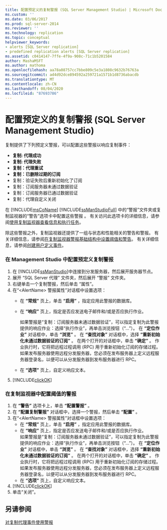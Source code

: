 ```yaml
---
title: 配置预定义的复制警报 (SQL Server Management Studio) | Microsoft Docs
ms.custom: ''
ms.date: 03/06/2017
ms.prod: sql-server-2014
ms.reviewer: ''
ms.technology: replication
ms.topic: conceptual
helpviewer_keywords:
- alerts [SQL Server replication]
- predefined replication alerts [SQL Server replication]
ms.assetid: c0414147-7ffe-4f9a-908c-71c1b5201584
author: MashaMSFT
ms.author: mathoma
ms.openlocfilehash: aa78a08757cc7bbe809c5e3a1808c9632b76763a
ms.sourcegitcommit: ad4d92dce894592a259721a1571b1d8736abacdb
ms.translationtype: MT
ms.contentlocale: zh-CN
ms.lasthandoff: 08/04/2020
ms.locfileid: "87693786"
---
```

# <a name="configure-predefined-replication-alerts-sql-server-management-studio"></a>配置预定义的复制警报 (SQL Server Management Studio)
  复制提供了下列预定义警报，可以配置这些警报以响应复制事件：  
  
-   **复制: 代理成功**    
-   **复制: 代理失败**    
-   **复制：代理重试**    
-   **复制：已删除过期的订阅**    
-   复制：验证失败后重新初始化了订阅    
-   复制：订阅服务器未通过数据验证    
-   复制：订阅服务器已通过数据验证    
-   复制：代理自定义关闭  
  
 在 [!INCLUDE[msCoName](../../../includes/msconame-md.md)] [!INCLUDE[ssManStudioFull](../../../includes/ssmanstudiofull-md.md)] 中的“警报”文件夹或复制监视器的“警告”选项卡中配置这些警报 。 有关访问此选项卡的详细信息，请参阅[使用复制监视器查看信息和执行任务](../monitor/view-information-and-perform-tasks-replication-monitor.md)。  
  
 除这些警报之外，复制监视器还提供了一组与状态和性能相关的警告和警报。 有关详细信息，请参阅[在复制监视器警报基础结构中设置阈值和警告](../monitor/set-thresholds-and-warnings-in-replication-monitor.md)。 有关详细信息，请参阅[创建用户定义事件](../../../ssms/agent/create-a-user-defined-event.md)。  
  
### <a name="to-configure-a-predefined-replication-alert-in-management-studio"></a>在 Management Studio 中配置预定义复制警报  
  
1.  在 [!INCLUDE[ssManStudio](../../../includes/ssmanstudio-md.md)]中连接到分发服务器，然后展开服务器节点。    
2.  展开 “SQL Server 代理” 文件夹，然后展开 “警报” 文件夹。    
3.  右键单击一个复制警报，然后单击 “属性”。    
4.  在“\<AlertName> 警报属性”对话框中设置选项：    
    -   在 **“常规”** 页上，单击 **“启用”** ，指定应用此警报的数据库。    
    -   在 **“响应”** 页上，指定是否应发送电子邮件和/或是否应执行作业。  
  
         如果警报是“复制：订阅服务器未通过数据验证”，可以指定复制为此警报提供的响应作业：选择“执行作业”，再单击浏览按钮（“...”）。 在 **“定位作业”** 对话框中，单击 **“浏览”** 。 在 **“查找对象”** 对话框中，选择 **“重新初始化未通过数据验证的订阅”** 。 在两个打开的对话框中，单击 **“确定”** 。 作业执行时，它将把远程过程调用 (RPC) 用于重新初始化订阅的存储过程。 如果发布服务器使用远程分发服务器，您必须在发布服务器上定义远程服务器登录名，以便可以从分发服务器到发布服务器进行 RPC。   
    -   在 **“选项”** 页上，自定义响应文本。    
5.  [!INCLUDE[clickOK](../../../includes/clickok-md.md)]  
  
### <a name="to-configure-an-alert-for-a-threshold-in-replication-monitor"></a>在复制监视器中配置阈值的警报  
  
1.  在 **“警告”** 选项卡上，单击 **“配置警报”** 。    
2.  在 **“配置复制警报”** 对话框中，选择一个警报，然后单击 **“配置”** 。    
3.  在“\<AlertName> 警报属性”对话框中设置选项：    
    -   在 **“常规”** 页上，单击 **“启用”** ，指定应用此警报的数据库。    
    -   在 **“响应”** 页上，指定是否应发送电子邮件和/或是否应执行作业。    
         如果警报是“复制：订阅服务器未通过数据验证”，可以指定复制为此警报提供的响应作业：选择“执行作业”，再单击浏览按钮（“...”）。 在 **“定位作业”** 对话框中，单击 **“浏览”** 。 在 **“查找对象”** 对话框中，选择 **“重新初始化未通过数据验证的订阅”** 。 在两个打开的对话框中，单击 **“确定”** 。 作业执行时，它将把远程过程调用 (RPC) 用于重新初始化订阅的存储过程。 如果发布服务器使用远程分发服务器，您必须在发布服务器上定义远程服务器登录名，以便可以从分发服务器到发布服务器进行 RPC。   
    -   在 **“选项”** 页上，自定义响应文本。    
4.  [!INCLUDE[clickOK](../../../includes/clickok-md.md)]    
5.  单击“关闭”。  
  
## <a name="see-also"></a>另请参阅  
 [对复制代理事件使用警报](../agents/use-alerts-for-replication-agent-events.md)  
  
  
